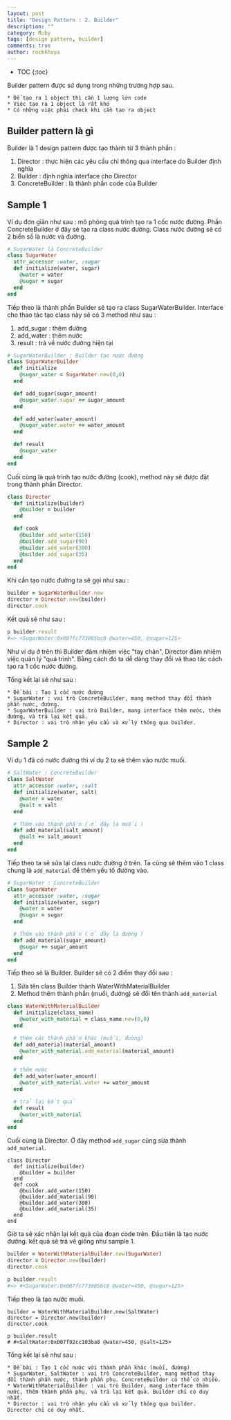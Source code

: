```yaml
---
layout: post
title: "Design Pattern : 2. Builder"
description: ""
category: Ruby
tags: [design pattern, builder]
comments: true
author: rockkhuya
---
```

* TOC
{:toc}

Builder pattern được sử dụng trong những trường hợp sau.

```
* Để tạo ra 1 object thì cần 1 lượng lớn code
* Việc tạo ra 1 object là rất khó
* Có những việc phải check khi cần tạo ra object
```

## Builder pattern là gì

Builder là 1 design pattern được tạo thành từ 3 thành phần :

1. Director : thực hiện các yêu cầu chỉ thông qua interface do Builder định nghĩa
2. Builder : định nghĩa interface cho Director
3. ConcreteBuilder : là thành phần code của Builder

<!-- more -->

## Sample 1
Ví dụ đơn giản như sau : mô phỏng quá trình tạo ra 1 cốc nước đường.
Phần ConcreteBuilder ở đây sẽ tạo ra class nước đường. Class nước đường sẽ có 2 biến số là nước và đường.

```ruby
# SugarWater là ConcreteBuilder
class SugarWater
  attr_accessor :water, :sugar
  def initialize(water, sugar)
    @water = water
    @sugar = sugar
  end
end
```

Tiếp theo là thành phần Builder sẽ tạo ra class SugarWaterBuilder. Interface cho thao tác tạo class này sẽ có 3 method như sau :

1. add_sugar : thêm đường
2. add_water : thêm nước
3. result : trả về nước đường hiện tại

```ruby
# SugarWaterBuilder : Builder tạo nước đường
class SugarWaterBuilder
  def initialize
    @sugar_water = SugarWater.new(0,0)
  end

  def add_sugar(sugar_amount)
    @sugar_water.sugar += sugar_amount
  end

  def add_water(water_amount)
    @sugar_water.water += water_amount
  end

  def result
    @sugar_water
  end
end
```

Cuối cùng là quá trình tạo nước đường (cook), method này sẽ được đặt trong thành phần Director.

```ruby
class Director
  def initialize(builder)
    @builder = builder
  end

  def cook
    @builder.add_water(150)
    @builder.add_sugar(90)
    @builder.add_water(300)
    @builder.add_sugar(35)
  end
end
```

Khi cần tạo nước đường ta sẽ gọi như sau :

```ruby
builder = SugarWaterBuilder.new
director = Director.new(builder)
director.cook
```

Kết quả sẽ như sau :

```ruby
p builder.result
#=> <SugarWater:0x007fc773085bc8 @water=450, @sugar=125>
```

Như ví dụ ở trên thì Builder đảm nhiệm việc "tay chân", Director đảm nhiệm việc quản lý "quá trình". Bằng cách đó ta dễ dàng thay đổi và thao tác cách tạo ra 1 cốc nước đường.

Tổng kết lại sẽ như sau :

```text
* Đề bài : Tạo 1 cốc nước đường
* SugarWater : vai trò ConcreteBuilder, mang method thay đổi thành phần nước, đường.
* SugarWaterBuilder : vai trò Builder, mang interface thêm nước, thêm đường, và trả lại kết quả.
* Director : vai trò nhận yêu cầu và xử lý thông qua builder.
```

## Sample 2

Ví dụ 1 đã có nước đường thì ví dụ 2 ta sẽ thêm vào nước muối.

```ruby
# SaltWater : ConcreteBuilder
class SaltWater
  attr_accessor :water, :salt
  def initialize(water, salt)
    @water = water
    @salt = salt
  end

  # Thêm vào thành phần ( ở đây là muối )
  def add_material(salt_amount)
    @salt += salt_amount
  end
end
```

Tiếp theo ta sẽ sửa lại class nước đường ở trên. Ta cũng sẽ thêm vào 1 class chung là `add_material` để thêm yếu tố đường vào.

```ruby
# SugarWater : ConcreteBuilder
class SugarWater
  attr_accessor :water, :sugar
  def initialize(water, sugar)
    @water = water
    @sugar = sugar
  end

  # Thêm vào thành phần ( ở đây là đường )
  def add_material(sugar_amount)
    @sugar += sugar_amount
  end
end
```

Tiếp theo sẽ là Builder. Builder sẽ có 2 điểm thay đổi sau :

1. Sửa tên class Builder thành WaterWithMaterialBuilder
2. Method thêm thành phần (muối, đường) sẽ đổi tên thành `add_material`

```ruby
class WaterWithMaterialBuilder
  def initialize(class_name)
    @water_with_material = class_name.new(0,0)
  end

  # thêm các thành phần khác (muối, đường)
  def add_material(material_amount)
    @water_with_material.add_material(material_amount)
  end

  # thêm nước
  def add_water(water_amount)
    @water_with_material.water += water_amount
  end

  # trả lại kết quả
  def result
    @water_with_material
  end
end
```

Cuối cùng là Director. Ở đây method `add_sugar` cũng sửa thành `add_material`.

```
class Director
  def initialize(builder)
    @builder = builder
  end
  def cook
    @builder.add_water(150)
    @builder.add_material(90)
    @builder.add_water(300)
    @builder.add_material(35)
  end
end
```

Giờ ta sẽ xác nhận lại kết quả của đoạn code trên. Đầu tiên là tạo nước đường. kết quả sẽ trả về giống như sample 1.

```ruby
builder = WaterWithMaterialBuilder.new(SugarWater)
director = Director.new(builder)
director.cook

p builder.result
#=> #<SugarWater:0x007fc773085bc8 @water=450, @sugar=125>
```

Tiếp theo là tạo nước muối.

```
builder = WaterWithMaterialBuilder.new(SaltWater)
director = Director.new(builder)
director.cook

p builder.result
# #<SaltWater:0x007f92cc103ba8 @water=450, @salt=125>
```

Tổng kết lại sẽ như sau :

```text
* Đề bài : Tạo 1 cốc nước với thành phần khác (muối, đường)
* SugarWater, SaltWater : vai trò ConcreteBuilder, mang method thay đổi thành phần nước, thành phần phụ. ConcreteBuilder có thể có nhiều.
* WaterWithMaterialBuilder : vai trò Builder, mang interface thêm nước, thêm thành phần phụ, và trả lại kết quả. Builder chỉ có duy nhất.
* Director : vai trò nhận yêu cầu và xử lý thông qua builder.  Director chỉ có duy nhất.
```
